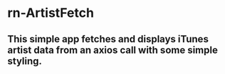 # rn-ArtistFetch

## This simple app fetches and displays iTunes artist data from an axios call with some simple styling.
